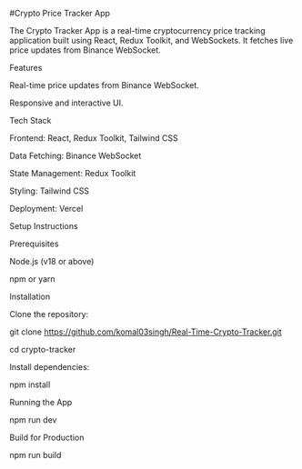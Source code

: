 #Crypto Price Tracker App

The Crypto Tracker App is a real-time cryptocurrency price tracking application built using React, Redux Toolkit, and WebSockets. It fetches live price updates from Binance WebSocket.

Features

Real-time price updates from Binance WebSocket.

Responsive and interactive UI.

Tech Stack

Frontend: React, Redux Toolkit, Tailwind CSS

Data Fetching: Binance WebSocket

State Management: Redux Toolkit

Styling: Tailwind CSS

Deployment: Vercel


Setup Instructions

Prerequisites

Node.js (v18 or above)

npm or yarn

Installation

Clone the repository:

git clone https://github.com/komal03singh/Real-Time-Crypto-Tracker.git

cd crypto-tracker

Install dependencies:

npm install

Running the App

npm run dev

Build for Production

npm run build
